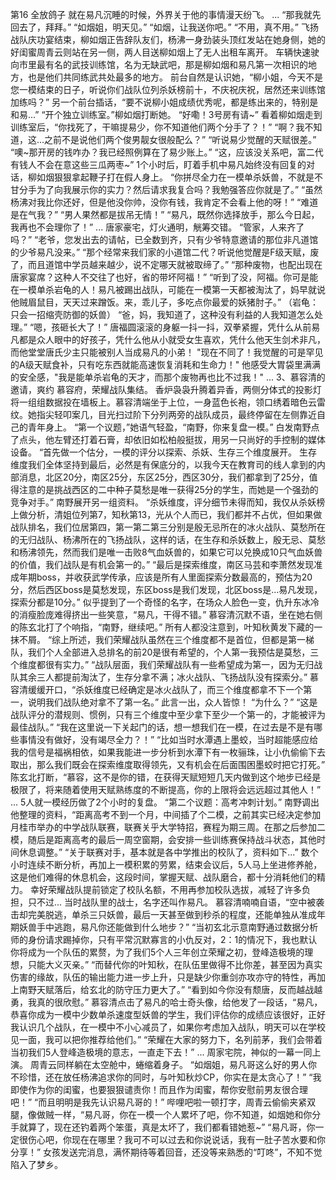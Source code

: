 第16 全放鸽子
	就在易凡沉睡的时候，外界关于他的事情漫天纷飞。
	...
	“那我就先回去了，拜拜。”
	“如烟姐，明天见。”
	“如烟，让我送你吧。”
	“不用，真不用。”
	飞扬战队庆功宴结束，柳如烟正告辞队友们，杨沸一身劲装头顶红发站在她身侧，她的好闺蜜周青云则站在另一侧，两人目送柳如烟上了无人出租车离开。
	车辆快速驶向市里最有名的武技训练馆，名为无缺武吧，那是柳如烟和易凡第一次相识的地方，也是他们共同练武共处最多的地方。
	前台自然是认识她，“柳小姐，今天不是您一模结束的日子，听说你们战队位列杀妖榜前十，不庆祝庆祝，居然还来训练馆加练吗？”
	另一个前台插话，“要不说柳小姐成绩优秀呢，都是练出来的，特别是和易...”
	“开个独立训练室。”柳如烟打断她。
	“好嘞！3号房有请~”
	看着柳如烟走到训练室后，“你找死了，干嘛提易少，你不知道他们两个分手了？！”
	“啊？我不知道，这...之前不是说他们两个俊男靓女很般配么？”
	“听说易少觉醒的天赋很差。”
	“噢~那开房的钱咋办？我已经照例算在了易少账上。”
	“这，应该没关系吧，富二代有钱人不会在意这些三瓜两枣~”
	1个小时后，盯着手机中易凡始终没有回复的对话，柳如烟狠狠拿起鞭子打在假人身上。
	“你拼尽全力在一模单杀妖兽，不就是不甘分手为了向我展示你的实力？然后请求我复合吗？我勉强答应你就是了。”
	“虽然杨沸对我比你还好，但是他没你帅，没你有钱，我肯定不会看上他的呀！”
	“难道是在气我？”
	“男人果然都是拔吊无情！”
	“易凡，既然你选择放手，那么今日起，我再也不会理你了！”
	...
	唐家豪宅，灯火通明，觥筹交错。
	“管家，人来齐了吗？”
	“老爷，您发出去的请帖，已全数到齐，只有少爷特意邀请的那位非凡道馆的少爷易凡没来。”
	“那个经常来我们家的小道馆二代？听说他觉醒是F级天赋，废了，而且道馆中学员越来越少，说不定哪天就被取缔了。”
	“那种废物，也配出现在唐家宴席？这种人不交往了也好，省的带坏阿福！”
	“听到了没，阿福。你可是能在一模单杀岩龟的人！易凡被踢出战队，可能在一模第一天都被淘汰了，妈早就说他贼眉鼠目，天天过来蹭饭。来，乖儿子，多吃点你最爱的妖猪肘子。”
	（岩龟：只会一招缩壳防御的妖兽）
	“爸，妈，我知道了，这种没有利益的人我知道怎么处理。”
	“嗯，孩砸长大了！”
	唐福圆滚滚的身躯一抖一抖，双拳紧握，凭什么从前易凡都是众人眼中的好孩子，凭什么他从小就受女生喜欢，凭什么他天生剑术非凡，而他堂堂唐氏少主只能被别人当成易凡的小弟！
	"现在不同了！我觉醒的可是罕见的A级天赋食补，只有吃东西就能高速恢复消耗和生命力！"
	他感受大胃袋里满满的安全感，"我是能单杀岩龟的天才，而那个废物再也比不过我！"
	...
	3、慕容清的邀请，爽约
	慕容府，荣耀战队集结。
	香炉袅袅升腾着异香，两侧分体式的投影灯将一组组数据投在墙板上。慕容清端坐于上位，一身蓝色长袍，领口绣着暗色云雷纹。她指尖轻叩案几，目光扫过阶下分列两旁的战队成员，最终停留在左侧靠近自己的青年身上。
	“第一个议题，”她语气轻盈，“南野，你来复盘一模。”
	白发南野点了点头，他左臂还打着石膏，却依旧如松柏般挺拔，用另一只尚好的手控制的媒体设备。
	“首先做一个估分，一模的评分以探索、杀妖、生存三个维度展开。
	生存维度我们全体坚持到最后，必然是有保底分的，以我今天在教育司的线人拿到的内部消息，北区20分，南区25分，东区25分，西区30分，我们都拿到了25分，值得注意的是挑战西区的二中种子莫愁是唯一获得25分的学生，而她是一个强劲的竞争对手。”
	南野展开另一组资料。
	“杀妖维度，评分细节未得而知，我仅从杀妖榜上做分析，清姐位列第7，知秋第13，光从个人而已，我们都并不占优，但如果做战队排名，我们位居第四，第一第二第三分别是殷无忌所在的冰火战队、莫愁所在的无归战队、杨沸所在的飞扬战队，这样的话，在生存和杀妖数上，殷无忌、莫愁和杨沸领先，然而我们是唯一击败8气血妖兽的，如果它可以兑换成10只气血妖兽的价值，我们战队是有机会第一的。”
	“最后是探索维度，南区马芸和李萧然发现准成年期boss，并收获武学传承，应该是所有人里面探索分数最高的，预估为20分，然后西区boss是莫愁发现，东区boss是我们发现，北区boss是...易凡发现，探索分都是10分。”
	似乎提到了一个奇怪的名字，在场众人脸色一变，仇升东冰冷的消瘦脸庞难得挤出一些笑意，“易凡，干得不错。”
	慕容清沉默不语，坐在她右侧的陈玄北打了个响指，“南野，继续吧。”
	所有人都没注意到，叶知秋黄发下藏的一抹不屑。
	“综上所述，我们荣耀战队虽然在三个维度都不是首位，但都是第一梯队，我们个人全部进入总排名的前20是很有希望的，个人第一我预估是莫愁，三个维度都很有实力。”
	“战队层面，我们荣耀战队有一些希望成为第一，因为无归战队其余三人都提前淘汰了，生存分拿不满；冰火战队、飞扬战队没有探索分。”
	慕容清缓缓开口，“杀妖维度已经确定是冰火战队了，而三个维度都拿不下一个第一，说明我们战队绝对拿不了第一名。”
	此言一出，众人皆惊！
	“为什么？”
	“这是战队评分的潜规则、惯例，只有三个维度中至少拿下至少一个第一的，才能被评为最佳战队。”
	“我在这里说一下关起门的话，想一想我们在一模，在过去是不是有哪些事情没有做好，没有竭尽全力？！”
	“比如当时水潭遇上墨蛟，当时超能感应给我的信号是福祸相依，如果我能进一步分析到水潭下有一枚骊珠，让小仇偷偷下去取出，那么我们既会在探索维度取得领先，又有机会在后面围困墨蛟时把它打死。”
	陈玄北打断，“慕容，这不是你的错，在获得天赋短短几天内做到这个地步已经是极限了，将来随着使用天赋熟练度的不断提高，你的上限将会远远超过其他人！”
	...
	5人就一模经历做了2个小时的复盘。
	“第二个议题：高考冲刺计划。”
	南野调出他整理的资料，“距离高考不到一个月，中间插了个二模，之前其实已经决定参加月桂市举办的中学战队联赛，联赛关乎大学特招，赛程为期三周。在那之后参加二模，随后是距离高考的最后一周空窗期，会安排一些训练赛保持战斗状态，其他时间休息调整。”
	“关于联赛对手，基本就是各中学推出的校队了，资料如下...”
	数个小时连续不断分析，再加上一模积累的劳累，结束会议后，5人马上坐进修养舱，这是他们难得的休息机会，这段时间，掌握天赋、战队磨合，都十分消耗他们的精力。
	幸好荣耀战队提前锁定了校队名额，不用再参加校队选拔，减轻了许多负担，只不过...
	当时战队里的战士，名字还叫作易凡。
	慕容清喃喃自语，“空中被袭击却完美脱逃，单杀三只妖兽，最后一天甚至做到秒杀的程度，还能单独从准成年期妖兽手中逃跑，易凡你还能做到什么地步？”
	“当初玄北示意南野通过数据分析师的身份请求踢掉你，只有平常沉默寡言的小仇反对，2：1的情况下，我也默认你将成为一个队伍的累赘，为了我们5个人三年创立荣耀之初，登峰造极境的理想，只能大义灭亲。”
	“而替代你的叶知秋，在队伍里做得不比你差，甚至因为真实伤害的缘故，队伍的输出能力进一步上升，只是缺少你重剑亦攻亦守的特性，再加上南野天赋落后，给玄北的防守压力更大了。”
	“看到如今你没有颓唐，反而越战越勇，我真的很欣慰。”
	慕容清点击了易凡的哈士奇头像，给他发了一段话，“易凡，恭喜你成为一模中少数单杀速度型妖兽的学生，我们评估你的成绩应该很好，正好我认识几个战队，在一模中不小心减员了，如果你考虑加入战队，明天可以在学校见一面，我可以把你推荐给他们。”
	“荣耀在大家的努力下，名列前茅，我们会带着当初我们5人登峰造极境的意志，一直走下去！”
	...
	周家宅院，神似的一幕一同上演。
	周青云同样躺在太空舱中，蜷缩着身子。
	“如烟姐，易凡哥这么好的男人你不珍惜，还在放任杨沸追求你的同时，与叶知秋炒CP，你实在是太贪心了！”
	“我即使作为你的闺蜜，也要狠狠谴责你！而且作为闺蜜，帮你安慰前男友很合理吧！”
	“而且明明是我先认识易凡哥的！”
	哔哩吧啦一顿打字，周青云偷偷夹紧双腿，像做贼一样，“易凡哥，你在一模一个人累坏了吧，你不知道，如烟她和你分手就算了，现在还钓着两个笨蛋，真是太坏了，我们都看错她惹~”
	“易凡哥，你一定很伤心吧，你现在在哪里？我可不可以过去和你说说话，我有一肚子苦水要和你分享！”
	女孩发送完消息，满怀期待等着回音，还没等来熟悉的“叮咚”，不知不觉陷入了梦乡。
	
	
	
	
	
	


	